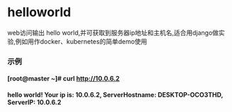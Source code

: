 # helloworld
web访问输出 hello world,并可获取到服务器ip地址和主机名,适合用django做实验,例如用作docker、kubernetes的简单demo使用

### 示例
#### [root@master ~]# curl http://10.0.6.2
#### hello world! Your ip is: 10.0.6.2, ServerHostname: DESKTOP-OCO3THD, ServerIP: 10.0.6.2


